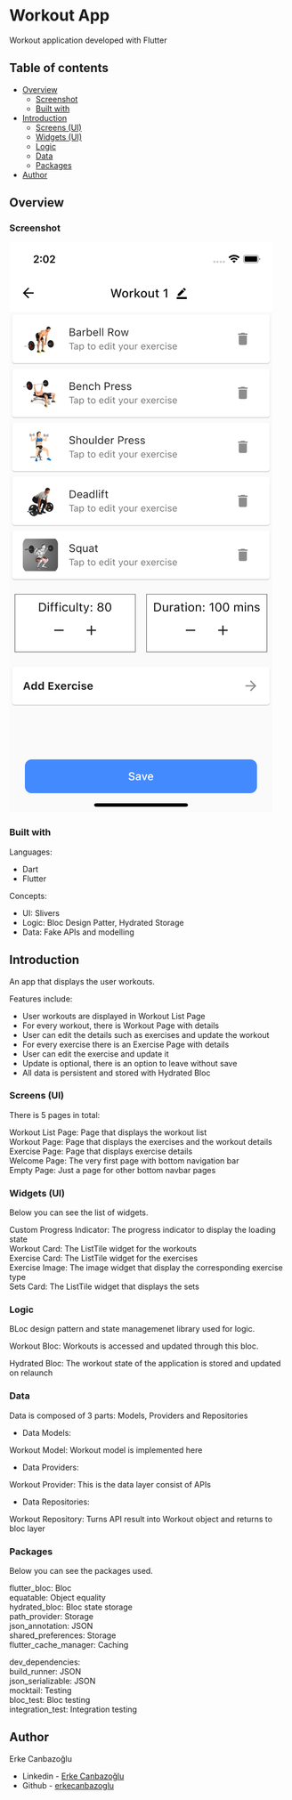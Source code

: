 # Workout App

Workout application developed with Flutter

## Table of contents

- [Overview](#overview)
  - [Screenshot](#screenshot)
  - [Built with](#built-with)
- [Introduction](#introduction)
  - [Screens (UI)](#ui-screens)
  - [Widgets (UI)](#ui-widgets)
  - [Logic](#logic)
  - [Data](#data)
  - [Packages](#packages)
- [Author](#author)

## Overview

### Screenshot

![Design preview](./assets/images/preview.png)

### Built with

Languages:

- Dart
- Flutter

Concepts:

- UI: Slivers
- Logic: Bloc Design Patter, Hydrated Storage
- Data: Fake APIs and modelling

## Introduction

An app that displays the user workouts.

Features include:

- User workouts are displayed in Workout List Page
- For every workout, there is Workout Page with details
- User can edit the details such as exercises and update the workout
- For every exercise there is an Exercise Page with details
- User can edit the exercise and update it
- Update is optional, there is an option to leave without save
- All data is persistent and stored with Hydrated Bloc

### Screens (UI)

There is 5 pages in total:

Workout List Page: Page that displays the workout list  
Workout Page: Page that displays the exercises and the workout details  
Exercise Page: Page that displays exercise details  
Welcome Page: The very first page with bottom navigation bar  
Empty Page: Just a page for other bottom navbar pages

### Widgets (UI)

Below you can see the list of widgets.

Custom Progress Indicator: The progress indicator to display the loading state  
Workout Card: The ListTile widget for the workouts  
Exercise Card: The ListTile widget for the exercises  
Exercise Image: The image widget that display the corresponding exercise type  
Sets Card: The ListTile widget that displays the sets

### Logic

BLoc design pattern and state managemenet library used for logic.

Workout Bloc: Workouts is accessed and updated through this bloc.

Hydrated Bloc: The workout state of the application is stored and updated on relaunch

### Data

Data is composed of 3 parts: Models, Providers and Repositories

- Data Models:

Workout Model: Workout model is implemented here

- Data Providers:

Workout Provider: This is the data layer consist of APIs

- Data Repositories:

Workout Repository: Turns API result into Workout object and returns to bloc layer

### Packages

Below you can see the packages used.

flutter_bloc: Bloc  
 equatable: Object equality  
 hydrated_bloc: Bloc state storage  
 path_provider: Storage  
 json_annotation: JSON  
 shared_preferences: Storage  
 flutter_cache_manager: Caching

dev_dependencies:  
build_runner: JSON  
 json_serializable: JSON  
 mocktail: Testing  
 bloc_test: Bloc testing  
 integration_test: Integration testing

## Author

Erke Canbazoğlu

- Linkedin - [Erke Canbazoğlu](https://www.linkedin.com/in/erkecanbazoglu/)
- Github - [erkecanbazoglu](https://github.com/erkecanbazoglu)
